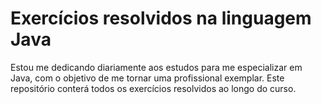 # Exercícios resolvidos na linguagem Java

Estou me dedicando diariamente aos estudos para me especializar em Java, com o objetivo de me tornar uma profissional exemplar. Este repositório conterá todos os exercícios resolvidos ao longo do curso.
